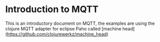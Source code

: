 # Introduction to MQTT

This is an introductory document on MQTT, the examples are using the clojure MQTT adapter for eclipse Paho called [machine head] (https://github.com/clojurewerkz/machine_head)

##
